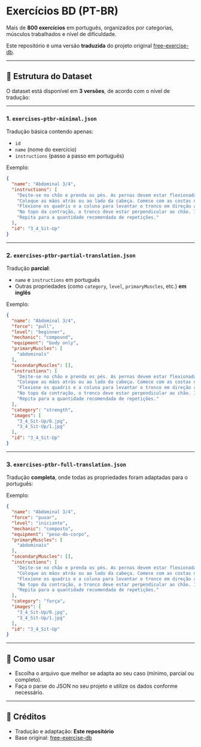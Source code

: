 # Exercícios BD (PT-BR)

Mais de **800 exercícios** em português, organizados por categorias, músculos trabalhados e nível de dificuldade.

Este repositório é uma versão **traduzida** do projeto original [free-exercise-db](https://github.com/yuhonas/free-exercise-db).

---

## 📂 Estrutura do Dataset

O dataset está disponível em **3 versões**, de acordo com o nível de tradução:

---

### 1. `exercises-ptbr-minimal.json`

Tradução básica contendo apenas:

* `id`
* `name` (nome do exercício)
* `instructions` (passo a passo em português)

Exemplo:

```json
{
  "name": "Abdominal 3/4",
  "instructions": [
    "Deite-se no chão e prenda os pés. As pernas devem estar flexionadas nos joelhos.",
    "Coloque as mãos atrás ou ao lado da cabeça. Comece com as costas no chão. Esta é a posição inicial.",
    "Flexione os quadris e a coluna para levantar o tronco em direção aos joelhos.",
    "No topo da contração, o tronco deve estar perpendicular ao chão. Inverta o movimento, descendo apenas 3/4 do caminho.",
    "Repita para a quantidade recomendada de repetições."
  ],
  "id": "3_4_Sit-Up"
}
```

---

### 2. `exercises-ptbr-partial-translation.json`

Tradução **parcial**:

* `name` e `instructions` em português
* Outras propriedades (como `category`, `level`, `primaryMuscles`, etc.) **em inglês**

Exemplo:

```json
{
  "name": "Abdominal 3/4",
  "force": "pull",
  "level": "beginner",
  "mechanic": "compound",
  "equipment": "body only",
  "primaryMuscles": [
    "abdominals"
  ],
  "secondaryMuscles": [],
  "instructions": [
    "Deite-se no chão e prenda os pés. As pernas devem estar flexionadas nos joelhos.",
    "Coloque as mãos atrás ou ao lado da cabeça. Comece com as costas no chão. Esta é a posição inicial.",
    "Flexione os quadris e a coluna para levantar o tronco em direção aos joelhos.",
    "No topo da contração, o tronco deve estar perpendicular ao chão. Inverta o movimento, descendo apenas 3/4 do caminho.",
    "Repita para a quantidade recomendada de repetições."
  ],
  "category": "strength",
  "images": [
    "3_4_Sit-Up/0.jpg",
    "3_4_Sit-Up/1.jpg"
  ],
  "id": "3_4_Sit-Up"
}
```

---

### 3. `exercises-ptbr-full-translation.json`

Tradução **completa**, onde todas as propriedades foram adaptadas para o português:

Exemplo:

```json
{
  "name": "Abdominal 3/4",
  "force": "puxar",
  "level": "iniciante",
  "mechanic": "composto",
  "equipment": "peso-do-corpo",
  "primaryMuscles": [
    "abdominais"
  ],
  "secondaryMuscles": [],
  "instructions": [
    "Deite-se no chão e prenda os pés. As pernas devem estar flexionadas nos joelhos.",
    "Coloque as mãos atrás ou ao lado da cabeça. Comece com as costas no chão. Esta é a posição inicial.",
    "Flexione os quadris e a coluna para levantar o tronco em direção aos joelhos.",
    "No topo da contração, o tronco deve estar perpendicular ao chão. Inverta o movimento, descendo apenas 3/4 do caminho.",
    "Repita para a quantidade recomendada de repetições."
  ],
  "category": "força",
  "images": [
    "3_4_Sit-Up/0.jpg",
    "3_4_Sit-Up/1.jpg"
  ],
  "id": "3_4_Sit-Up"
}
```

---

## 🚀 Como usar

* Escolha o arquivo que melhor se adapta ao seu caso (mínimo, parcial ou completo).
* Faça o parse do JSON no seu projeto e utilize os dados conforme necessário.

---

## 📌 Créditos

* Tradução e adaptação: **Este repositório**
* Base original: [free-exercise-db](https://github.com/yuhonas/free-exercise-db)
